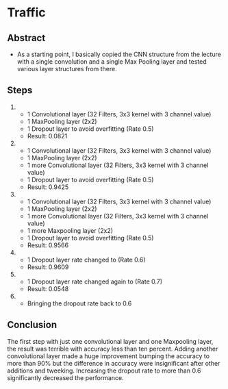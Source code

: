 # Traffic

## Abstract

 - As a starting point, I basically copied the CNN structure from the lecture with a single convolution and a single Max Pooling layer and tested various layer structures from there.

## Steps

1. - 1 Convolutional layer (32 Filters, 3x3 kernel with 3 channel value)
   - 1 MaxPooling layer (2x2)
   - 1 Dropout layer to avoid overfitting (Rate 0.5)
   - Result: 0.0821

2. - 1 Convolutional layer (32 Filters, 3x3 kernel with 3 channel value)
   - 1 MaxPooling layer (2x2)
   - 1 more Convolutional layer (32 Filters, 3x3 kernel with 3 channel value)
   - 1 Dropout layer to avoid overfitting (Rate 0.5)
   - Result: 0.9425

3. - 1 Convolutional layer (32 Filters, 3x3 kernel with 3 channel value)
   - 1 MaxPooling layer (2x2)
   - 1 more Convolutional layer (32 Filters, 3x3 kernel with 3 channel value)
   - 1 more Maxpooling layer (2x2)
   - 1 Dropout layer to avoid overfitting (Rate 0.5)
   - Result: 0.9566

4. - 1 Dropout layer rate changed to (Rate 0.6)
   - Result: 0.9609

5. - 1 Dropout layer rate changed again to (Rate 0.7)
   - Result: 0.0548

6. - Bringing the dropout rate back to 0.6

## Conclusion
The first step with just one convolutional layer and one Maxpooling layer, the result was terrible with accuracy less than ten percent. Adding another convolutional layer made a huge improvement bumping the accuracy to more than 90% but the difference in accuracy were insignificant after other additions and tweeking. Increasing the dropout rate to more than 0.6 significantly decreased the performance.


